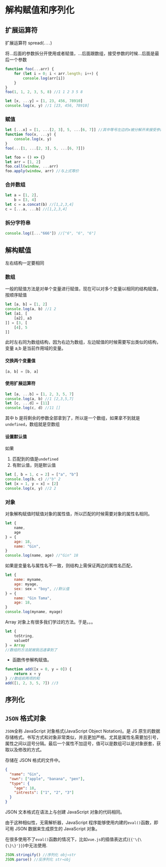 # 解构赋值和序列化

## 扩展运算符

扩展运算符 spread(`...`)

将...后面的参数拆分开使用或者赋值，...后面跟数组，接受参数的时候...后面是最后一个参数

```javascript
function foo(...arr) {
    for (let i = 0; i < arr.length; i++) {
        console.log(arr[i])
    }
}
foo(1, 1, 2, 3, 5, 8) //1 1 2 3 5 8
```

```javascript
let [x, ...y] = [1, 23, 456, 78910]
console.log(x, y) //1 [23, 456, 78910]
```

### 赋值

```javascript
let [...x] = [1, ...[2, 3], 5, ...[6, 7]] //其中等号左边的x被分解开来接受参数，等号右边的数组被分解开来传值
function foo(x, ...y) {
    console.log(x, y)
}
foo(...[1, ...[2, 3], 5, ...[6, 7]])
```

```javascript
let foo = () => {}
let arr = [1, 2]
foo.call(window, ...arr)
foo.apply(window, arr) //与上式等价
```

### 合并数组

```javascript
let a = [1, 2],
    b = [3, 4]
let c = a.concat(b) //[1,2,3,4]
c = [...a, ...b] //[1,2,3,4]
```

### 拆分字符串

```javascript
console.log([..."666"]) //["6", "6", "6"]
```

## 解构赋值

左右结构一定要相同

### 数组

一般的赋值方法是对单个变量进行赋值，现在可以对多个变量以相同的结构赋值，按顺序赋值

```javascript
let [a, b] = [1, 2]
console.log(a, b) //1 2
let [a1, [
    [a2], a3
]] = [3, [
    [4], 5
]]
```

此时左右同为数组结构，因为右边为数组，左边赋值的时候需要写出类似的结构，变量 a,b 是当前作用域的变量。

#### 交换两个变量值

```javascript
[a, b] = [b, a]
```

#### 使用扩展运算符

```javascript
let [a, ...b] = [1, 2, 3, 5, 7]
console.log(a, b) //1 [2,3,5,7]
let [c, ...d] = [11]
console.log(c, d) //11 []
```

其中 b 是将剩余的参数全部拿到了，所以是一个数组，如果拿不到就是`undefined`，数组就是空数组

#### 设置默认值

如果

1. 匹配到的值是`undefined`
1. 有默认值，则是默认值

```javascript
let [, b = 1, c = 2] = ["a", "b"]
console.log(b, c) //"b" 2
let [x = 1, y = x] = [2]
console.log(x, y) //2 2
```

### 对象

对象解构赋值时赋值对象的属性值，所以匹配的时候需要对象的属性名相同。

```javascript
let {
    name,
    age
} = {
    age: 18,
    name: "Gin",
}
console.log(name, age) //"Gin" 18
```

如果是变量名与属性名不一致，则结构上需保证两边的属性名匹配，

```javascript
let {
    name: myname,
    age: myage,
    sex: sex = "boy", //默认值
} = {
    name: "Gin Tama",
    age: 18,
}
console.log(myname, myage)
```

Array 对象上有很多我们学过的方法。于是。。。

```javascript
let {
    toString,
    valueOf
} = Array
//数组的方法就被我迅速拿到了
```

- 函数传参解构赋值。

```javascript
function add([x = 0, y = 0]) {
    return x + y
} //数组前两项的和
add([1, 2, 3, 5, 7]) //3
```

## 序列化

## `JSON` 格式对象

`JSON`全称 JavaScript 对象格式(JavaScript Object Notation)。是 JS 原生的数据存储格式。书写方式和对象非常类似，并且更加严格。尤其是属性名需要加引号，属性之间以逗号分隔。最后一个属性不加逗号，值可以是数组可以是对象嵌套，获取以及修改的方式。

存储在 JSON 格式的文件中。

```json
{
  "name": "Gin",
  "own": ["apple", "banana", "pen"],
  "type": {
    "age": 18,
    "intrests": ["1", "2", "3"]
  }
}
```

JSON 文本格式在语法上与创建 JavaScript 对象的代码相同。

由于这种相似性，无需解析器，JavaScript 程序能够使用内建的`eval()`函数，即可用 JSON 数据来生成原生的 JavaScript 对象。

在很多使用不了`eval()`函数的情况下，比如`vue.js`的插值表达式(`{{'\{\{\}\}'}}`)中无法使用.

```javascript
JSON.stringify() //序列化 obj→str
JSON.parse() //反序列化 str→obj
```
